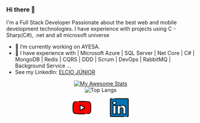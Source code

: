 ### Hi there 👋

I'm a Full Stack Developer Passionate about the best web and mobile development technologies. I have experience with projects using C - Sharp(C#), .net and all microsoft universe


- 🔭 I’m currently working on AYESA.
- 🌱 I have experience with | Microsoft Azure | SQL Server | Net Core | C# | MongoDB | Redis | CQRS | DDD | Scrum | DevOps | RabbitMQ | Background Service ...
- See my LinkedIn: [ELCIO JÚNIOR](https://www.linkedin.com/in/elcio-juniorr/)

<div align="center" >

[![My Awesome Stats](https://awesome-github-stats.azurewebsites.net/user-stats/Elcio-Junior?cardType=level-alternate&theme=dark&Background=FFFFFF&Text=77677D&Title=DD2727)](https://git.io/awesome-stats-card)
</BR>
![Top Langs](https://github-readme-stats.vercel.app/api/top-langs/?username=Elcio-Junior&layout=compact&theme=vue&show_icons=true)

<div style="align-self: center;align-items: center; display: flex; justify-content: space-between; width: 150px;" >
   <a href="#">
    <img src="https://github.com/Elcio-Junior/Elcio-Junior/blob/main/github/youtube.png" alt="youtube" height="50">
  </a>
   <a href="https://www.linkedin.com/in/elcio-juniorr/" target="_blank">
    <img src="https://github.com/Elcio-Junior/Elcio-Junior/blob/main/github/linkedin.png" height="50">
  </a>
</div>
</div>

